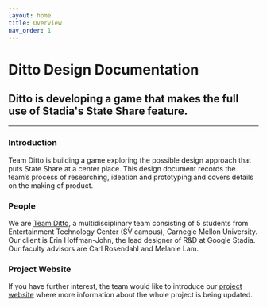 ```yaml
---
layout: home
title: Overview
nav_order: 1
---
```


# Ditto Design Documentation

## Ditto is developing a game that makes the full use of Stadia's State Share feature.

---

### Introduction

Team Ditto is building a game exploring the possible design approach that puts State Share at a center place. This design document records the team’s process of researching, ideation and prototyping and covers details on the making of product.

### People

We are [Team Ditto](https://www.etc.cmu.edu/projects/ditto/#team), a multidisciplinary team consisting of 5 students from Entertainment Technology Center (SV campus), Carnegie Mellon University. <br>
Our client is Erin Hoffman-John, the lead designer of R&D at Google Stadia. <br>
Our faculty advisors are Carl Rosendahl and Melanie Lam.

### Project Website

If you have further interest, the team would like to introduce our [project website](https://www.etc.cmu.edu/projects/ditto/) where more information about the whole project is being updated.
